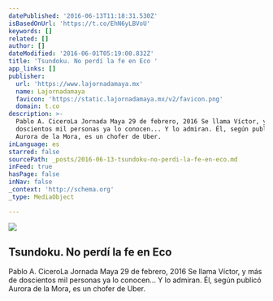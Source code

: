 ```yaml
---
datePublished: '2016-06-13T11:18:31.530Z'
isBasedOnUrl: 'https://t.co/EhN6yLBVoU'
keywords: []
related: []
author: []
dateModified: '2016-06-01T05:19:00.832Z'
title: 'Tsundoku. No perdí la fe en Eco '
app_links: []
publisher:
  url: 'https://www.lajornadamaya.mx'
  name: Lajornadamaya
  favicon: 'https://static.lajornadamaya.mx/v2/favicon.png'
  domain: t.co
description: >-
  Pablo A. CiceroLa Jornada Maya 29 de febrero, 2016 Se llama Víctor, y más de
  doscientos mil personas ya lo conocen... Y lo admiran. Él, según publicó
  Aurora de la Mora, es un chofer de Uber.
inLanguage: es
starred: false
sourcePath: _posts/2016-06-13-tsundoku-no-perdi-la-fe-en-eco.md
inFeed: true
hasPage: false
inNav: false
_context: 'http://schema.org'
_type: MediaObject

---
```

<article style=""><img src="https://s3-us-west-2.amazonaws.com/the-grid-img/p/d6ea996376b5174a021d4729c35808094ddd1b43.jpg" /><h1>Tsundoku. No perdí la fe en Eco </h1><p>Pablo A. CiceroLa Jornada Maya 29 de febrero, 2016 Se llama Víctor, y más de doscientos mil personas ya lo conocen... Y lo admiran. Él, según publicó Aurora de la Mora, es un chofer de Uber.</p></article>